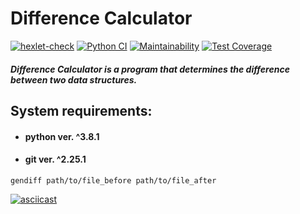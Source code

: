 # Difference Calculator

[![hexlet-check](https://github.com/vl-gush/python-project-50/actions/workflows/hexlet-check.yml/badge.svg)](https://github.com/vl-gush/python-project-50/actions/workflows/hexlet-check.yml)
[![Python CI](https://github.com/vl-gush/python-project-50/actions/workflows/pyci.yml/badge.svg)](https://github.com/vl-gush/python-project-50/actions/workflows/pyci.yml)
[![Maintainability](https://api.codeclimate.com/v1/badges/afda2d2afa312e29cb50/maintainability)](https://codeclimate.com/github/vl-gush/python-project-50/maintainability)
[![Test Coverage](https://api.codeclimate.com/v1/badges/afda2d2afa312e29cb50/test_coverage)](https://codeclimate.com/github/vl-gush/python-project-50/test_coverage)

##### Difference Calculator is a program that determines the difference between two data structures.

## System requirements:
* #### python ver. ^3.8.1
* #### git ver. ^2.25.1

```
gendiff path/to/file_before path/to/file_after
```
[![asciicast](https://asciinema.org/a/MGh9JHJsl98LxqodJ7ZzR6GVD.png)](https://asciinema.org/a/MGh9JHJsl98LxqodJ7ZzR6GVD)